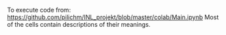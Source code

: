 To execute code from:
https://github.com/pilichm/INL_projekt/blob/master/colab/Main.ipynb
Most of the cells contain descriptions of their meanings.